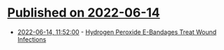 # [Published on 2022-06-14](index.md)

* [2022-06-14, 11:52:00](https://soylentnews.org/article.pl?sid=22/06/13/1443204&from=rss) - [Hydrogen Peroxide E-Bandages Treat Wound Infections](https://soylentnews.org/article.pl?sid=22/06/13/1443204&from=rss)

